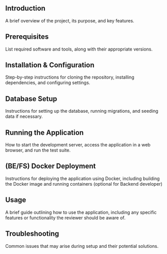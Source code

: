 ## Introduction 

A brief overview of the project, its purpose, and key features.

## Prerequisites

List required software and tools, along with their appropriate versions.

## Installation & Configuration

Step-by-step instructions for cloning the repository, installing dependencies, and configuring settings.

## Database Setup

Instructions for setting up the database, running migrations, and seeding data if necessary.

## Running the Application

How to start the development server, access the application in a web browser, and run the test suite.

## (BE/FS) Docker Deployment

Instructions for deploying the application using Docker, including building the Docker image and running containers (optional for Backend developer)

## Usage

A brief guide outlining how to use the application, including any specific features or functionality the reviewer should be aware of.

## Troubleshooting

Common issues that may arise during setup and their potential solutions.
